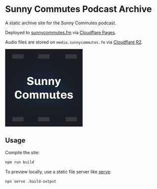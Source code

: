 # Sunny Commutes Podcast Archive

A static archive site for the Sunny Commutes podcast.

Deployed to [sunnycommutes.fm](https://sunnycommutes.fm/) via [Cloudflare Pages](https://pages.cloudflare.com/).

Audio files are stored on `media.sunnycommutes.fm` via [Cloudflare R2](https://developers.cloudflare.com/r2/).

<img src="./source/assets/podcast-art.png" width="250" height="250">

## Usage

Compile the site:

```sh
npm run build
```

To preview locally, use a static file server like [serve](https://www.npmjs.com/package/serve):

```sh
npx serve .build-output
```
